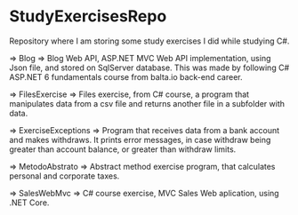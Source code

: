 # StudyExercisesRepo
Repository where I am storing some study exercises I did while studying C#.

=> Blog => Blog Web API, ASP.NET MVC Web API implementation, using Json file, and stored on SqlServer database. 
This was made by following C# ASP.NET 6 fundamentals course from balta.io back-end career.

=> FilesExercise => Files exercise, from C# course, a program that manipulates data from a csv file and returns another file in a subfolder with data.

=> ExerciseExceptions => Program that receives data from a bank account and makes withdraws. It prints error messages, in case withdraw being greater than account balance, or greater than withdraw limits. 

=> MetodoAbstrato => Abstract method exercise program, that calculates personal and corporate taxes.

=> SalesWebMvc => C# course exercise, MVC Sales Web aplication, using .NET Core.
